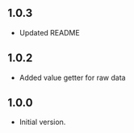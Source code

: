 ## 1.0.3

- Updated README

## 1.0.2

- Added value getter for raw data

## 1.0.0

- Initial version.
